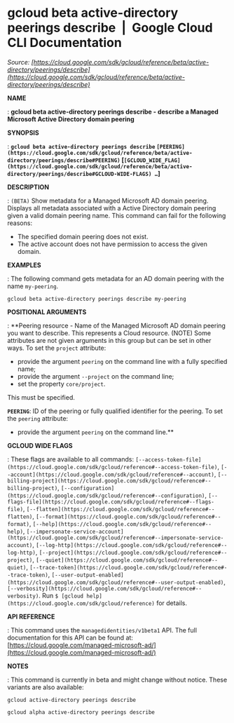 # gcloud beta active-directory peerings describe  |  Google Cloud CLI Documentation

*Source: [https://cloud.google.com/sdk/gcloud/reference/beta/active-directory/peerings/describe](https://cloud.google.com/sdk/gcloud/reference/beta/active-directory/peerings/describe)*

**NAME**

: **gcloud beta active-directory peerings describe - describe a Managed Microsoft Active Directory domain peering**

**SYNOPSIS**

: **`gcloud beta active-directory peerings describe` `[PEERING](https://cloud.google.com/sdk/gcloud/reference/beta/active-directory/peerings/describe#PEERING)` [`[GCLOUD_WIDE_FLAG](https://cloud.google.com/sdk/gcloud/reference/beta/active-directory/peerings/describe#GCLOUD-WIDE-FLAGS) …`]**

**DESCRIPTION**

: `(BETA)` Show metadata for a Managed Microsoft AD domain peering.
Displays all metadata associated with a Active Directory domain peering given a
valid domain peering name.
This command can fail for the following reasons:

- The specified domain peering does not exist.
- The active account does not have permission to access the given domain.

**EXAMPLES**

: The following command gets metadata for an AD domain peering with the name
``my-peering``.

```
gcloud beta active-directory peerings describe my-peering
```

**POSITIONAL ARGUMENTS**

: **Peering resource - Name of the Managed Microsoft AD domain peering you want to
describe. This represents a Cloud resource. (NOTE) Some attributes are not given
arguments in this group but can be set in other ways.
To set the `project` attribute:

- provide the argument `peering` on the command line with a fully
specified name;
- provide the argument `--project` on the command line;
- set the property `core/project`.

This must be specified.

**`PEERING`**:
ID of the peering or fully qualified identifier for the peering.
To set the `peering` attribute:

- provide the argument `peering` on the command line.**

**GCLOUD WIDE FLAGS**

: These flags are available to all commands: `[--access-token-file](https://cloud.google.com/sdk/gcloud/reference#--access-token-file)`,
`[--account](https://cloud.google.com/sdk/gcloud/reference#--account)`, `[--billing-project](https://cloud.google.com/sdk/gcloud/reference#--billing-project)`,
`[--configuration](https://cloud.google.com/sdk/gcloud/reference#--configuration)`,
`[--flags-file](https://cloud.google.com/sdk/gcloud/reference#--flags-file)`,
`[--flatten](https://cloud.google.com/sdk/gcloud/reference#--flatten)`, `[--format](https://cloud.google.com/sdk/gcloud/reference#--format)`, `[--help](https://cloud.google.com/sdk/gcloud/reference#--help)`, `[--impersonate-service-account](https://cloud.google.com/sdk/gcloud/reference#--impersonate-service-account)`,
`[--log-http](https://cloud.google.com/sdk/gcloud/reference#--log-http)`,
`[--project](https://cloud.google.com/sdk/gcloud/reference#--project)`, `[--quiet](https://cloud.google.com/sdk/gcloud/reference#--quiet)`, `[--trace-token](https://cloud.google.com/sdk/gcloud/reference#--trace-token)`, `[--user-output-enabled](https://cloud.google.com/sdk/gcloud/reference#--user-output-enabled)`,
`[--verbosity](https://cloud.google.com/sdk/gcloud/reference#--verbosity)`.
Run `$ [gcloud help](https://cloud.google.com/sdk/gcloud/reference)` for details.

**API REFERENCE**

: This command uses the `managedidentities/v1beta1` API. The full
documentation for this API can be found at: [https://cloud.google.com/managed-microsoft-ad/](https://cloud.google.com/managed-microsoft-ad/)

**NOTES**

: This command is currently in beta and might change without notice. These
variants are also available:

```
gcloud active-directory peerings describe
```

```
gcloud alpha active-directory peerings describe
```